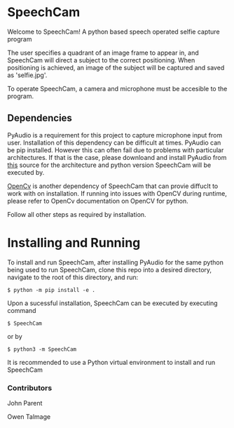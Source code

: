 SpeechCam
=========

Welcome to SpeechCam! A python based speech operated selfie capture program

The user specifies a quadrant of an image frame to appear in, and SpeechCam will direct a subject to the correct positioning. When positioning is achieved, an image of the subject will be captured and saved as 'selfie.jpg'.

To operate SpeechCam, a camera and microphone must be accesible to the program.

## Dependencies
PyAudio is a requirement for this project to capture microphone input from user. Installation of this dependency can be difficult at times. PyAudio can be pip installed. However this can often fail due to problems with particular architectures. If that is the case, please downloand and install PyAudio from [this](https://www.lfd.uci.edu/~gohlke/pythonlibs/#pyaudio) source for the architecture and python version SpeechCam will be executed by.

[OpenCv](https://opencv.org/) is another dependency of SpeechCam that can provie diffuclt to work with on installation. If running into issues with OpenCV during runtime, please refer to OpenCv documentation on OpenCV for python.

Follow all other steps as required by installation.
# Installing and Running
To install and run SpeechCam, after installing PyAudio for the same python being used to run SpeechCam, clone this repo into a desired directory, navigate to the root of this directory, and run:

```$ python -m pip install -e .```

Upon a sucessful installation, SpeechCam can be executed by executing command

```$ SpeechCam```

or by

```$ python3 -m SpeechCam```

It is recommended to use a Python virtual environment to install and run SpeechCam


### Contributors

John Parent

Owen Talmage